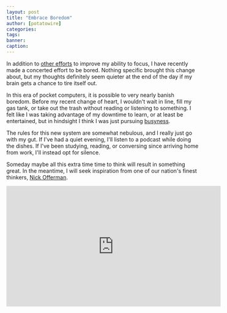 ```yaml
---
layout: post
title: "Embrace Boredom"
author: [potatowire]
categories: 
tags: 
banner: 
caption: 
---
```



In addition to [other efforts](http://with.thegra.in/its-not-you) to improve my ability to focus, I have recently made a concerted effort to be bored. Nothing specific brought this change about, but my thoughts definitely seem quieter at the end of the day if my brain gets a chance to tire itself out.

In this era of pocket computers, it is possible to very nearly banish boredom. Before my recent change of heart, I wouldn't wait in line, fill my gas tank, or take out the trash without reading or listening to something. I felt like I was taking advantage of my downtime to learn, or at least be entertained, but in hindsight I think I was just pursuing [busyness](http://www.huffingtonpost.com/entry/myth-of-busyness_us_55ffffc9e4b08820d91939cf).

The rules for this new system are somewhat nebulous, and I really just go with my gut. If I've had a quiet evening, I'll listen to a podcast while doing the dishes. If I've been studying, reading, or conversing since arriving home from work, I'll  instead opt for silence.

Someday maybe all this extra time time to think will result in something great. In the meantime, I will seek inspiration from one of our nation's finest thinkers, [Nick Offerman](https://en.wikipedia.org/wiki/Ron_Swanson).

<iframe width="560" height="315" src="https://www.youtube.com/embed/OK34L4-qaDQ" frameborder="0" allowfullscreen></iframe>
